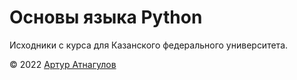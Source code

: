 # Основы языка Python

Исходники с курса для Казанского федерального университета.

&copy; 2022 [Артур Атнагулов](https://atnartur.dev)

